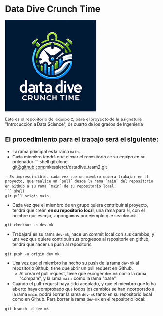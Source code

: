 # Data Dive Crunch Time
![The Data Dive Crunch Time project](images/datadivecrunchtimelogo.jpg)

Este es el repositorio del equipo 2, para el proyecto de la asignatura "Introducción a Data Science", de cuarto de los grados de Ingeniería 

## El procedimiento para el trabajo será el siguiente:
- La rama principal es la rama `main`. 
- Cada miembro tendrá que clonar el repositorio de su equipo en su ordenador ``` shell
git clone git@github.com:mkesslerct/datadive_team2.git
```
- Es imprescindible, cada vez que un miembro quiera trabajar en el proyecto, que realice un `pull` desde la rama `main` del repositorio en Github a su rama `main` de su repositorio local.
``` shell
git pull origin main
```
- Cada vez que el miembro de un grupo quiera contribuir al proyecto,  tendrá que crear, **en su repositorio local**, una rama para él, con el nombre que escoja, supongamos por ejemplo que sea `dev-mk`.

``` shell
git checkout -b dev-mk
```
- Trabajará en su rama `dev-mk`, hace un commit local con sus cambios, y una vez  que quiere contribuir sus progresos al repositorio en github, tendrá que hacer un push al repositorio.

``` shell
git push -u origin dev-mk
```
- Una vez que el miembro ha hecho su push de la rama `dev-mk` al repositorio Github, tiene que abrir un pull request en Github.
  - Al crear el pull request, tiene que escoger `dev-mk` como la rama "compare", y la rama `main`, como la rama "base"
- Cuando el pull-request haya sido aceptado, y que el miembro que lo ha abierto haya comprobado que todos los cambios se han incorporado a la rama `main`, podrá borrar la rama `dev-mk` tanto en su repositorio local como en Github.
Para borrar la rama `dev-mk` en el repositorio local:
``` shell
git branch -d dev-mk
```
